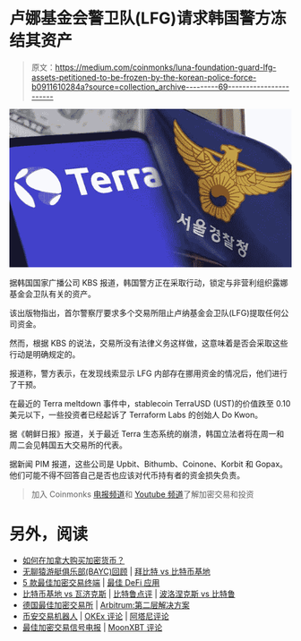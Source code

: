 # 卢娜基金会警卫队(LFG)请求韩国警方冻结其资产

> 原文：<https://medium.com/coinmonks/luna-foundation-guard-lfg-assets-petitioned-to-be-frozen-by-the-korean-police-force-b0911610284a?source=collection_archive---------69----------------------->

![](img/11e39fc3a92911a6e0d57ae60e68e9d9.png)

据韩国国家广播公司 KBS 报道，韩国警方正在采取行动，锁定与非营利组织露娜基金会卫队有关的资产。

该出版物指出，首尔警察厅要求多个交易所阻止卢纳基金会卫队(LFG)提取任何公司资金。

然而，根据 KBS 的说法，交易所没有法律义务这样做，这意味着是否会采取这些行动是明确规定的。

报道称，警方表示，在发现线索显示 LFG 内部存在挪用资金的情况后，他们进行了干预。

在最近的 Terra meltdown 事件中，stablecoin TerraUSD (UST)的价值跌至 0.10 美元以下，一些投资者已经起诉了 Terraform Labs 的创始人 Do Kwon。

据《朝鲜日报》报道，关于最近 Terra 生态系统的崩溃，韩国立法者将在周一和周二会见韩国五大交易所的代表。

据新闻 PIM 报道，这些公司是 Upbit、Bithumb、Coinone、Korbit 和 Gopax。他们可能不得不回答自己是否也应该对代币持有者的资金损失负责。

> 加入 Coinmonks [电报频道](https://t.me/coincodecap)和 [Youtube 频道](https://www.youtube.com/c/coinmonks/videos)了解加密交易和投资

# 另外，阅读

*   [如何在加拿大购买加密货币？](https://coincodecap.com/how-to-buy-cryptocurrency-in-canada)
*   [无聊猿游艇俱乐部(BAYC)回顾](https://coincodecap.com/bored-ape-yacht-club-bayc-review) | [拜比特 vs 比特币基地](https://coincodecap.com/bybit-vs-coinbase)
*   [5 款最佳加密交易终端](https://coincodecap.com/crypto-trading-terminals) | [最佳 DeFi 应用](https://coincodecap.com/best-defi-apps)
*   [比特币基地 vs 瓦济克斯](https://coincodecap.com/coinbase-vs-wazirx) | [比特鲁点评](https://coincodecap.com/bitrue-review) | [波洛涅克斯 vs 比特鲁](https://coincodecap.com/poloniex-vs-bittrex)
*   [德国最佳加密交易所](https://coincodecap.com/crypto-exchanges-in-germany) | [Arbitrum:第二层解决方案](https://coincodecap.com/arbitrum)
*   [币安交易机器人](/coinmonks/binance-trading-bots-d0d57bb62c4c) | [OKEx 评论](/coinmonks/okex-review-6b369304110f) | [阿塔尼评论](https://coincodecap.com/atani-review)
*   [最佳加密交易信号电报](/coinmonks/best-crypto-signals-telegram-5785cdbc4b2b) | [MoonXBT 评论](/coinmonks/moonxbt-review-6e4ab26d037)